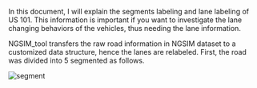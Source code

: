
In this document, I will explain the segments labeling and lane labeling of US 101. This information is important if you want to investigate the lane changing behaviors of the vehicles, thus needing the lane information. 

NGSIM_tool transfers the raw road information in NGSIM dataset to a customized data structure, hence the lanes are relabeled. First, the road was divided into 5 segmented as follows.

![segment](images/US101_segment.png=10x)
